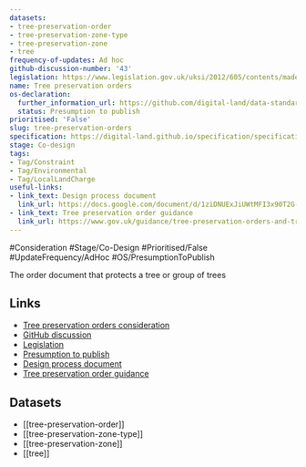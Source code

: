 ```yaml
---
datasets:
- tree-preservation-order
- tree-preservation-zone-type
- tree-preservation-zone
- tree
frequency-of-updates: Ad hoc
github-discussion-number: '43'
legislation: https://www.legislation.gov.uk/uksi/2012/605/contents/made
name: Tree preservation orders
os-declaration:
  further_information_url: https://github.com/digital-land/data-standards-backlog/discussions/43#discussioncomment-10191133
  status: Presumption to publish
prioritised: 'False'
slug: tree-preservation-orders
specification: https://digital-land.github.io/specification/specification/tree-preservation-order/
stage: Co-design
tags:
- Tag/Constraint
- Tag/Environmental
- Tag/LocalLandCharge
useful-links:
- link_text: Design process document
  link_url: https://docs.google.com/document/d/1ziDNUExJiUWtMFI3x90T2G-HGtNldUOQrd13u-h6UHY/edit#heading=h.q1fqqglen3fg
- link_text: Tree preservation order guidance
  link_url: https://www.gov.uk/guidance/tree-preservation-orders-and-trees-in-conservation-areas
---
```


#Consideration #Stage/Co-Design #Prioritised/False #UpdateFrequency/AdHoc #OS/PresumptionToPublish

The order document that protects a tree or group of trees

## Links

* [Tree preservation orders consideration](https://design.planning.data.gov.uk/planning-consideration/tree-preservation-orders)
* [GitHub discussion](https://github.com/digital-land/data-standards-backlog/discussions/43)
* [Legislation](https://www.legislation.gov.uk/uksi/2012/605/contents/made)
* [Presumption to publish](https://github.com/digital-land/data-standards-backlog/discussions/43#discussioncomment-10191133)
* [Design process document](https://docs.google.com/document/d/1ziDNUExJiUWtMFI3x90T2G-HGtNldUOQrd13u-h6UHY/edit#heading=h.q1fqqglen3fg)
* [Tree preservation order guidance](https://www.gov.uk/guidance/tree-preservation-orders-and-trees-in-conservation-areas)

## Datasets

* [[tree-preservation-order]]
* [[tree-preservation-zone-type]]
* [[tree-preservation-zone]]
* [[tree]]